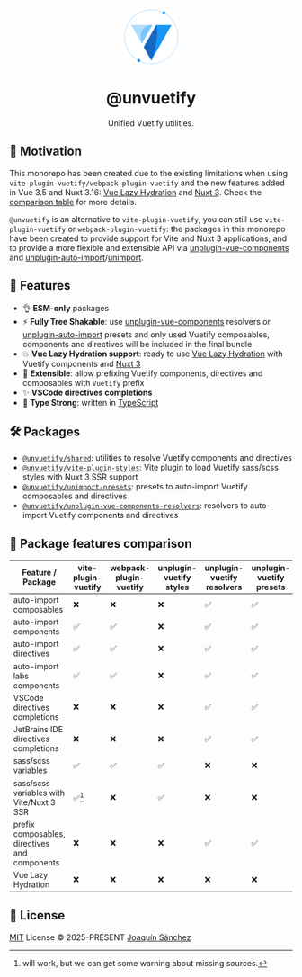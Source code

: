 <br>

<p align="center">
  <picture>
    <source media="(prefers-color-scheme: dark)" srcset="https://github.com/userquin/unvuetify-monorepo/blob/main/vuetify-logo-dark-atom.svg" height="100px" />
    <img height="100px" src="https://github.com/userquin/unvuetify-monorepo/blob/main/vuetify-logo-light-atom.svg">
  </picture>
</p>

<h1 align="center">@unvuetify</h1>

<p align="center">
Unified Vuetify utilities.
</p>

## 🚨 Motivation

This monorepo has been created due to the existing limitations when using `vite-plugin-vuetify/webpack-plugin-vuetify` and the new features added in Vue 3.5 and Nuxt 3.16: [Vue Lazy Hydration](https://blog.vuejs.org/posts/vue-3-5#lazy-hydration) and [Nuxt 3](https://nuxt.com/blog/v3-16#%EF%B8%8F-delayed-hydration-support). Check the [comparison table](#package-features-comparison) for more details.

`@unvuetify` is an alternative to `vite-plugin-vuetify`, you can still use `vite-plugin-vuetify` or `webpack-plugin-vuetify`: the packages in this monorepo have been created to provide support for Vite and Nuxt 3 applications, and to provide a more flexible and extensible API via [unplugin-vue-components](https://github.com/unplugin/unplugin-vue-components) and [unplugin-auto-import](https://github.com/unplugin/unplugin-auto-import)/[unimport](https://github.com/unjs/unimport).

## 🚀 Features

- 👌 **ESM-only** packages
- ⚡ **Fully Tree Shakable**: use [unplugin-vue-components](https://github.com/unplugin/unplugin-vue-components) resolvers or [unplugin-auto-import](https://github.com/unplugin/unplugin-auto-import) presets and only used Vuetify composables, components and directives will be included in the final bundle
- 💥 **Vue Lazy Hydration support**: ready to use [Vue Lazy Hydration](https://blog.vuejs.org/posts/vue-3-5#lazy-hydration) with Vuetify components and [Nuxt 3](https://nuxt.com/blog/v3-16#%EF%B8%8F-delayed-hydration-support)
- 🔌 **Extensible**: allow prefixing Vuetify components, directives and composables with `Vuetify` prefix 
- ✨ **VSCode directives completions**
- 🦾 **Type Strong**: written in [TypeScript](https://www.typescriptlang.org/)

## 🛠️ Packages

- [`@unvuetify/shared`](./packages/shared): utilities to resolve Vuetify components and directives
- [`@unvuetify/vite-plugin-styles`](./packages/styles-plugin): Vite plugin to load Vuetify sass/scss styles with Nuxt 3 SSR support
- [`@unvuetify/unimport-presets`](./packages/unimport-presets): presets to auto-import Vuetify composables and directives
- [`@unvuetify/unplugin-vue-components-resolvers`](./packages/unplugin-vue-components-resolvers): resolvers to auto-import Vuetify components and directives

## 👀 Package features comparison

Feature / Package | vite-plugin-vuetify | webpack-plugin-vuetify | unplugin-vuetify styles | unplugin-vuetify resolvers | unplugin-vuetify presets | vuetify-nuxt-module |
----------------|---------------------|------------------------|------------------------|------------------------|------------------------|------------------
auto-import composables | ❌                   | ❌                      | ❌                      | ✅                      | ✅                      | ✅
auto-import components | ✅                   | ✅                      | ❌                      | ✅                      | ✅                      | ✅
auto-import directives | ✅                   | ✅                      | ❌                      | ✅                      | ✅                      | ✅
auto-import labs components | ✅                   | ✅                      | ❌                      | ✅                      | ✅                      | ✅
VSCode directives completions | ❌                   | ❌                      | ❌                      | ✅                      | ✅                      | ✅
JetBrains IDE directives completions | ❌                   | ❌                      | ❌                      | ✅                      | ✅                      | ✅
sass/scss variables | ✅                   | ✅                      | ✅                      | ❌                      | ❌                      | ✅
sass/scss variables with Vite/Nuxt 3 SSR | ✅[^1]               | ❌                      | ✅                      | ❌                      | ❌                      | ✅
prefix composables, directives and components | ❌                   | ❌                      | ❌                      | ✅                      | ✅                      | ✅
Vue Lazy Hydration | ❌                   | ❌                      | ❌                      | ❌                      | ❌                      | ✅

[^1]: will work, but we can get some warning about missing sources.

## 📄 License

[MIT](./LICENSE) License &copy; 2025-PRESENT [Joaquín Sánchez](https://github.com/userquin)
